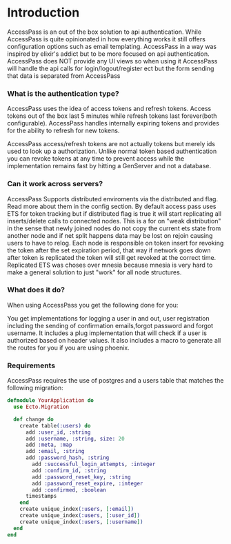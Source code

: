 # Introduction
AccessPass is an out of the box solution to api authentication. While AccessPass is quite opinionated in how everything works it still offers configuration options such as email templating. AccessPass in a way was inspired by elixir's addict but to be more focused on api authentication. AccessPass does NOT provide any UI views so when using it AccessPass will handle the api calls for login/logout/register ect but the form sending that data is separated from AccessPass

### What is the authentication type?
AccessPass uses the idea of access tokens and refresh tokens. Access tokens out of the box last 5 minutes while refresh tokens last forever(both configurable). AccessPass handles internally expiring tokens and provides for the ability to refresh for new tokens.

AccessPass access/refresh tokens are not actually tokens but merely ids used to look up a authorization. Unlike normal token based authentication you can revoke tokens at any time to prevent access while the implementation remains fast by hitting a GenServer and not a database. 

### Can it work across servers?
AccessPass Supports distributed enviroments via the distributed and flag. Read more about them in the config section. By default access pass uses ETS for token tracking but if distributed flag is true it will start replicating all inserts/delete calls to connected nodes. This is a for on "weak distribution" in the sense that newly joined nodes do not copy the current ets state from another node and if net split happens data may be lost on rejoin causing users to have to relog. Each node is responsible on token insert for revoking the token after the set expiration period, that way if network goes down after token is replicated the token will still get revoked at the correct time. Replicated ETS was choses over mnesia because mnesia is very hard to make a general solution to just "work" for all node structures.

### What does it do?
When using AccessPass you get the following done for you:

You get implementations for logging a user in and out, user registration including the sending of confirmation emails,forgot password and forgot username. It includes a plug implementation that will check if a user is authorized based on header values. It also includes a macro to generate all the routes for you if you are using phoenix.


### Requirements

AccessPass requires the use of postgres and a users table that matches the following migration:

```elixir
defmodule YourApplication do
  use Ecto.Migration

  def change do
    create table(:users) do
      add :user_id, :string
      add :username, :string, size: 20
      add :meta, :map
      add :email, :string
      add :password_hash, :string
        add :successful_login_attempts, :integer
        add :confirm_id, :string
        add :password_reset_key, :string
        add :password_reset_expire, :integer
        add :confirmed, :boolean
      timestamps
    end
    create unique_index(:users, [:email])
    create unique_index(:users, [:user_id])
    create unique_index(:users, [:username])
  end
end
```